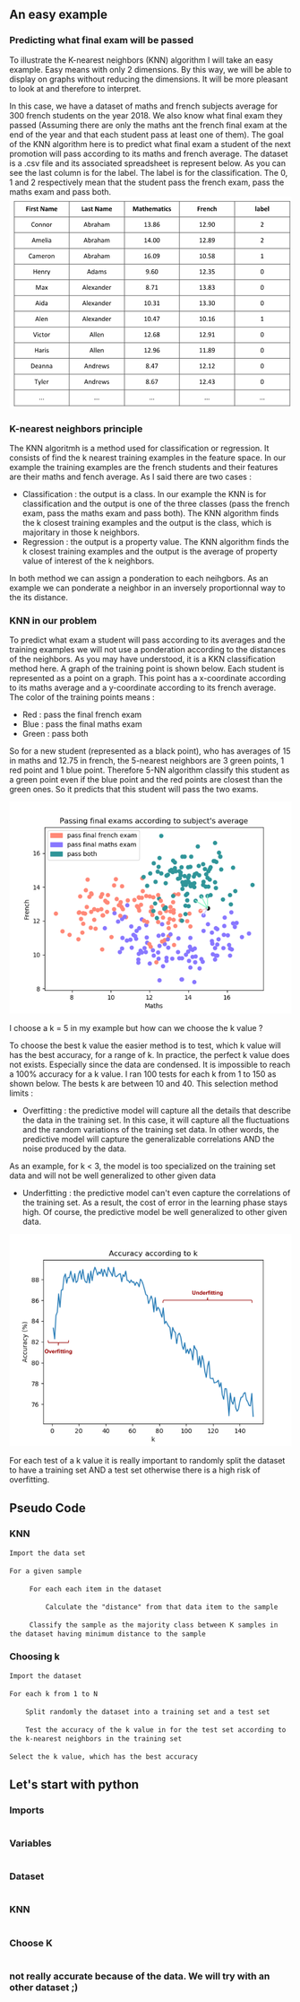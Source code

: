 ## An easy example

### Predicting what final exam will be passed

To illustrate the K-nearest neighbors (KNN) algorithm I will take an easy example. Easy means with only 2 dimensions. By this way, we will be able to display on graphs without reducing the dimensions. It will be more pleasant to look at and therefore to interpret.

In this case, we have a dataset of maths and french subjects average for 300 french students on the year 2018. We also know what final exam they passed (Assuming there are only the maths ant the french final exam at the end of the year and that each student pass at least one of them). The goal of the KNN algorithm here is to predict what final exam a student of the next promotion will pass according to its maths and french average.
The dataset is a .csv file and its associated spreadsheet is represent below. As you can see the last column is for the label. The label is for the classification. The 0, 1 and 2 respectively mean that the student pass the french exam, pass the maths exam and pass both.
![Dataset](dataset.png)

### K-nearest neighbors principle

The KNN algoritmh is a method used for classification or regression. It consists of find the k nearest training examples in the feature space. In our example the training examples are the french students and their features are their maths and fench average. As I said there are two cases : 
* Classification : the output is a class. In our example the KNN is for classification and the output is one of the three classes (pass the french exam, pass the maths exam and pass both). The KNN algorithm finds the k closest training examples and the output is the class, which is majoritary in those k neighbors. 
* Regression : the output is a property value. The KNN algorithm finds the k closest training examples and the output is the average of property value of interest of the k neighbors.


In both method we can assign a ponderation to each neihgbors. As an example we can ponderate a neighbor in an inversely proportionnal way to the its distance.


### KNN in our problem

To predict what exam a student will pass according to its averages and the training examples we will not use a ponderation according to the distances of the neighbors. As you may have understood, it is a KKN classification method here. A graph of the training point is shown below. Each student is represented as a point on a graph. This point has a x-coordinate according to its maths average and a y-coordinate according to its french average. The color of the training points means :
* Red : pass the final french exam
* Blue : pass the final maths exam
* Green : pass both

So for a new student (represented as a black point), who has averages of 15 in maths and 12.75 in french, the 5-nearest neighbors are 3 green points, 1 red point and 1 blue point. Therefore 5-NN algorithm classify this student as a green point even if the blue point and the red points are closest than the green ones. So it predicts that this student will pass the two exams.

![KNN explanation](knn_explanation.png)

I choose a k = 5 in my example but how can we choose the k value ? 

To choose the best k value the easier method is to test, which k value will has the best accuracy, for a range of k. In practice, the perfect k value does not exists. Especially since the data are condensed. It is impossible to reach a 100% accuracy for a k value. I ran 100 tests for each k from 1 to 150 as shown below. The bests k are between 10 and 40. This selection method limits : 
* Overfitting : the predictive model will capture all the details that describe the data in the training set. In this case, it will capture all the fluctuations and the random variations of the training set data. In other words, the predictive model will capture the generalizable correlations AND the noise produced by the data. 

As an example, for k < 3, the model is too specialized on the training set data and will not be well generalized to other given data

* Underfitting : the predictive model can't even capture the correlations of the training set. As a result, the cost of error in the learning phase stays high.  Of course, the predictive model be well generalized to other given data.

![k accuracies](k_accuracy.png)

For each test of a k value it is really important to randomly split the dataset to have a training set AND a test set otherwise there is a high risk of overfitting. 

## Pseudo Code

### KNN

```
Import the data set

For a given sample
     
     For each each item in the dataset 
         
         Calculate the "distance" from that data item to the sample

     Classify the sample as the majority class between K samples in the dataset having minimum distance to the sample
```

### Choosing k
```
Import the dataset

For each k from 1 to N
    
    Split randomly the dataset into a training set and a test set
    
    Test the accuracy of the k value in for the test set according to the k-nearest neighbors in the training set
    
Select the k value, which has the best accuracy
```


## Let's start with python

### Imports
```python 
```
### Variables
```python 
```
### Dataset
```python 
```
### KNN

```python 
```
### Choose K
```python 
```
### not really accurate because of the data. We will try with an other dataset ;)
```python 
```
